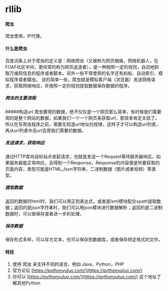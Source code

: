 # rllib

#### 爬虫
爬虫使用，IP代理。

#### 什么是爬虫
百度词条上对于爬虫的定义是：网络爬虫（又被称为网页蜘蛛，网络机器人，在FOAF社区中间，更经常的称为网页追逐者），是一种按照一定的规则，自动地抓取万维网信息的程序或者脚本。另外一些不常使用的名字还有蚂蚁、自动索引、模拟程序或者蠕虫。
说的简单一些，爬虫就是模拟客户端（浏览器）发送网络请求，获取网络响应，并按照一定的规则提取数据保存数据的程序。

##### 爬虫的主要流程
#####构造url
爬虫要爬的数据，绝不仅仅是一个网页那么简单，有时候我们需要爬的是整个网站的数据，如果我们一个一个网页来获取url，那效率肯定太低了。所以在写爬虫程序之前，需要先知道url地址的规律，这样子才可以构造url列表，再从url列表中去url去爬我们需要的数据。

##### 发送请求，获取响应
通过HTTP库向目标站点发起请求，也就是发送一个Request等待服务器响应，如果服务器能正常响应，会得到一个Response，Response的内容便是所要获取的页面内容，类型可能是HTML,Json字符串，二进制数据（图片或者视频）等类型。

##### 提取数据
返回的数据时html时，我们可以用正则表达式，或者是lxml模块配合xpath提取数据；返回的是json字符串时，我们可以用json模块进行数据解析；返回的是二进制数据时，可以做保存或者进一步的处理。

##### 保存数据
保存形式多样，可以存为文本，也可以保存到数据库，或者保存特定格式的文件。



#### 特技

1.  使用 爬虫 来支持不同的语言，例如 Java，Python，PHP
2.  官方论坛 [https://pythonyuluo.com/](https://pythonyuluo.com/)
3.  你可以 [https://pythonyuluo.com/](https://pythonyuluo.com/) 这个地址了解其他Python
